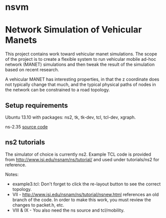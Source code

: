 nsvm
====

# Network Simulation of Vehicular Manets #

This project contains work toward vehicular manet simulations.  The scope of the
project is to create a flexible system to run vehicular mobile ad-hoc network
(MANET) simulations and then tweak the result of the simulation based on recent 
research.

A vehicular MANET has interesting properties, in that the z coordinate does not
typically change that much, and the typical physical paths of nodes in the 
network can be constrained to a road topology.  

## Setup requirements ##

Ubuntu 13.10 with packages: ns2, tk, tk-dev, tcl, tcl-dev, xgraph.

ns-2.35 [source code](http://sourceforge.net/projects/nsnam/files/ns-2/2.35/ns-src-2.35.tar.gz/download "Source")

## ns2 tutorials ##

The simulator of choice is currently ns2.  Example TCL code is provided from
http://www.isi.edu/nsnam/ns/tutorial/ and used under tutorials/ns2 for reference.

Notes:

* example3.tcl: Don't forget to click the re-layout button to see the correct topology.
* VII - http://www.isi.edu/nsnam/ns/tutorial/nsnew.html references an old branch of the code.
In order to make this work, you must review the changes to packet.h, etc.
* VIII & IX - You also need the ns source and tcl/mobility.  

